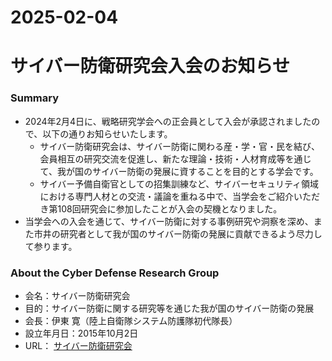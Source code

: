 2025-02-04
===
# サイバー防衛研究会入会のお知らせ
### Summary
* 2024年2月4日に、戦略研究学会への正会員として入会が承認されましたので、以下の通りお知らせいたします。
  * サイバー防衛研究会は、サイバー防衛に関わる産・学・官・民を結び、会員相互の研究交流を促進し、新たな理論・技術・人材育成等を通じて、我が国のサイバー防衛の発展に資することを目的とする学会です。
  * サイバー予備自衛官としての招集訓練など、サイバーセキュリティ領域における専門人材との交流・議論を重ねる中で、当学会をご紹介いただき第108回研究会に参加したことが入会の契機となりました。
* 当学会への入会を通じて、サイバー防衛に対する事例研究や洞察を深め、また市井の研究者として我が国のサイバー防衛の発展に貢献できるよう尽力して参ります。

### About the Cyber Defense Research Group
* 会名：サイバー防衛研究会
* 目的：サイバー防衛に関する研究等を通じた我が国のサイバー防衛の発展
* 会長：伊東 寛（陸上自衛隊システム防護隊初代隊長）
* 設立年月日：2015年10月2日
* URL： [サイバー防衛研究会](https://jp.cslab.tokyo/%E3%82%B5%E3%82%A4%E3%83%90%E3%83%BC%E9%98%B2%E8%A1%9B%E7%A0%94%E7%A9%B6%E4%BC%9A%EF%BC%88%E6%97%A5%E6%9C%AC%E5%AE%89%E5%85%A8%E4%BF%9D%E9%9A%9C%E3%83%BB%E5%8D%B1%E6%A9%9F%E7%AE%A1%E7%90%86%E5%AD%A6/)
